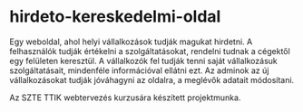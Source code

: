 # hirdeto-kereskedelmi-oldal
 Egy weboldal, ahol helyi vállalkozások tudják magukat hirdetni. A felhasználók tudják értékelni a szolgáltatásokat, rendelni tudnak a cégektől egy felületen keresztül. A vállalkozók fel tudják tenni saját vállalkozásuk szolgáltatásait, mindenféle információval ellátni ezt. Az adminok az új vállalkozásokat tudják jóváhagyni az oldalra, a meglévők adatait módosítani.

Az SZTE TTIK webtervezés kurzusára készített projektmunka.